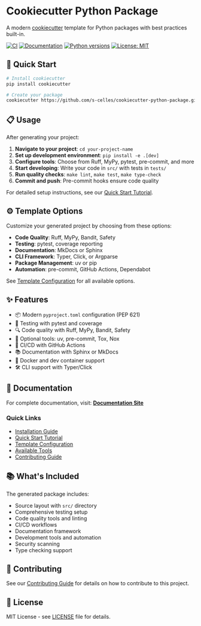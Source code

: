 # Cookiecutter Python Package

A modern [cookiecutter](https://github.com/cookiecutter/cookiecutter) template for Python packages with best practices built-in.

[![CI](https://github.com/s-celles/cookiecutter-python-package/actions/workflows/test.yml/badge.svg)](https://github.com/s-celles/cookiecutter-python-package/actions/workflows/test.yml)
[![Documentation](https://github.com/s-celles/cookiecutter-python-package/actions/workflows/docs.yml/badge.svg)](https://s-celles.github.io/cookiecutter-python-package/)
[![Python versions](https://img.shields.io/badge/python-3.9%2B-blue.svg)](https://www.python.org/downloads/)
[![License: MIT](https://img.shields.io/badge/License-MIT-yellow.svg)](https://opensource.org/licenses/MIT)

## 🚀 Quick Start

```bash
# Install cookiecutter
pip install cookiecutter

# Create your package
cookiecutter https://github.com/s-celles/cookiecutter-python-package.git
```

## 📋 Usage

After generating your project:

1. **Navigate to your project**: `cd your-project-name`
2. **Set up development environment**: `pip install -e .[dev]`
3. **Configure tools**: Choose from Ruff, MyPy, pytest, pre-commit, and more
4. **Start developing**: Write your code in `src/` with tests in `tests/`
5. **Run quality checks**: `make lint`, `make test`, `make type-check`
6. **Commit and push**: Pre-commit hooks ensure code quality

For detailed setup instructions, see our [Quick Start Tutorial](docs/getting-started/quick-start.md).

## ⚙️ Template Options

Customize your generated project by choosing from these options:

- **Code Quality**: Ruff, MyPy, Bandit, Safety
- **Testing**: pytest, coverage reporting  
- **Documentation**: MkDocs or Sphinx
- **CLI Framework**: Typer, Click, or Argparse
- **Package Management**: uv or pip
- **Automation**: pre-commit, GitHub Actions, Dependabot

See [Template Configuration](docs/configuration/template-options.md) for all available options.

## ✨ Features

- 📦 Modern `pyproject.toml` configuration (PEP 621)
- 🧪 Testing with pytest and coverage
- 🔍 Code quality with Ruff, MyPy, Bandit, Safety
- 🔧 Optional tools: uv, pre-commit, Tox, Nox
- 🚀 CI/CD with GitHub Actions
- 📚 Documentation with Sphinx or MkDocs
- 🐳 Docker and dev container support
- 🛠️ CLI support with Typer/Click

## 📖 Documentation

For complete documentation, visit: **[Documentation Site](https://s-celles.github.io/cookiecutter-python-package)**

### Quick Links

- [Installation Guide](docs/getting-started/installation.md)
- [Quick Start Tutorial](docs/getting-started/quick-start.md)
- [Template Configuration](docs/configuration/template-options.md)
- [Available Tools](docs/tools/overview.md)
- [Contributing Guide](docs/development/contributing.md)

## 📚 What's Included

The generated package includes:

- Source layout with `src/` directory
- Comprehensive testing setup
- Code quality tools and linting
- CI/CD workflows
- Documentation framework
- Development tools and automation
- Security scanning
- Type checking support

## 🤝 Contributing

See our [Contributing Guide](docs/development/contributing.md) for details on how to contribute to this project.

## 📝 License

MIT License - see [LICENSE](LICENSE) file for details.

